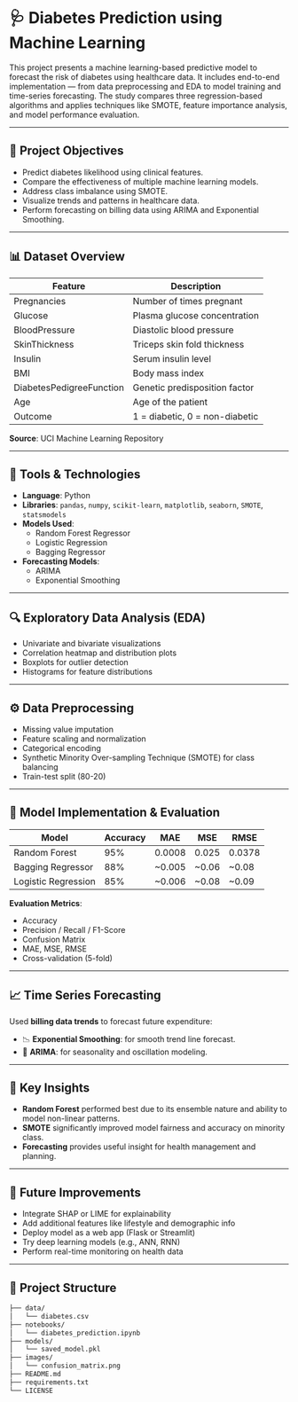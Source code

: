 # 🩺 Diabetes Prediction using Machine Learning

This project presents a machine learning-based predictive model to forecast the risk of diabetes using healthcare data. It includes end-to-end implementation — from data preprocessing and EDA to model training and time-series forecasting. The study compares three regression-based algorithms and applies techniques like SMOTE, feature importance analysis, and model performance evaluation.

---

## 📌 Project Objectives

- Predict diabetes likelihood using clinical features.
- Compare the effectiveness of multiple machine learning models.
- Address class imbalance using SMOTE.
- Visualize trends and patterns in healthcare data.
- Perform forecasting on billing data using ARIMA and Exponential Smoothing.

---

## 📊 Dataset Overview

| Feature                | Description                                   |
|------------------------|-----------------------------------------------|
| Pregnancies            | Number of times pregnant                      |
| Glucose                | Plasma glucose concentration                  |
| BloodPressure          | Diastolic blood pressure                      |
| SkinThickness          | Triceps skin fold thickness                   |
| Insulin                | Serum insulin level                           |
| BMI                    | Body mass index                               |
| DiabetesPedigreeFunction | Genetic predisposition factor              |
| Age                    | Age of the patient                            |
| Outcome                | 1 = diabetic, 0 = non-diabetic                |

**Source**: UCI Machine Learning Repository

---

## 🧪 Tools & Technologies

- **Language**: Python
- **Libraries**: `pandas`, `numpy`, `scikit-learn`, `matplotlib`, `seaborn`, `SMOTE`, `statsmodels`
- **Models Used**:
  - Random Forest Regressor
  - Logistic Regression
  - Bagging Regressor
- **Forecasting Models**:
  - ARIMA
  - Exponential Smoothing

---

## 🔍 Exploratory Data Analysis (EDA)

- Univariate and bivariate visualizations
- Correlation heatmap and distribution plots
- Boxplots for outlier detection
- Histograms for feature distributions

---

## ⚙️ Data Preprocessing

- Missing value imputation
- Feature scaling and normalization
- Categorical encoding
- Synthetic Minority Over-sampling Technique (SMOTE) for class balancing
- Train-test split (80-20)

---

## 🤖 Model Implementation & Evaluation

| Model                 | Accuracy | MAE     | MSE     | RMSE    |
|----------------------|----------|---------|---------|---------|
| Random Forest         | 95%      | 0.0008  | 0.025   | 0.0378  |
| Bagging Regressor     | 88%      | ~0.005  | ~0.06   | ~0.08   |
| Logistic Regression   | 85%      | ~0.006  | ~0.08   | ~0.09   |

**Evaluation Metrics**:
- Accuracy
- Precision / Recall / F1-Score
- Confusion Matrix
- MAE, MSE, RMSE
- Cross-validation (5-fold)

---

## 📈 Time Series Forecasting

Used **billing data trends** to forecast future expenditure:

- 📉 **Exponential Smoothing**: for smooth trend line forecast.
- 🔁 **ARIMA**: for seasonality and oscillation modeling.

---

## 🔑 Key Insights

- **Random Forest** performed best due to its ensemble nature and ability to model non-linear patterns.
- **SMOTE** significantly improved model fairness and accuracy on minority class.
- **Forecasting** provides useful insight for health management and planning.

---

## 🧠 Future Improvements

- Integrate SHAP or LIME for explainability
- Add additional features like lifestyle and demographic info
- Deploy model as a web app (Flask or Streamlit)
- Try deep learning models (e.g., ANN, RNN)
- Perform real-time monitoring on health data

---

## 📂 Project Structure

```bash
├── data/
│   └── diabetes.csv
├── notebooks/
│   └── diabetes_prediction.ipynb
├── models/
│   └── saved_model.pkl
├── images/
│   └── confusion_matrix.png
├── README.md
├── requirements.txt
└── LICENSE
